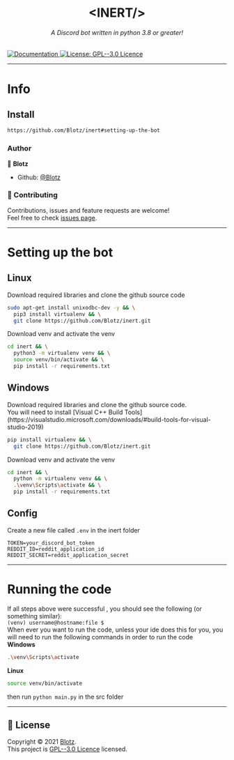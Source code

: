 <h1 align="center">
  &lt;INERT/&gt;
</h1>
<h6 align="center">
  A Discord bot written in python 3.8 or greater!
</h6>

<p>
  <a href="https://github.com/Blotz/inert/wiki" target="_blank">
    <img alt="Documentation" src="https://img.shields.io/badge/documentation-yes-brightgreen.svg" />
  </a>
  <a href="https://github.com/Blotz/inert/blob/main/LICENSE" target="_blank">
    <img alt="License: GPL--3.0 Licence" src="https://img.shields.io/badge/License-GPL--3.0 Licence-yellow.svg" />
  </a>
</p>

---
# Info
## Install
```sh
https://github.com/Blotz/inert#setting-up-the-bot
```

### Author
👤 **Blotz**
* Github: [@Blotz](https://github.com/Blotz)

### 🤝 Contributing
Contributions, issues and feature requests are welcome!<br />Feel free to check [issues page](https://github.com/Blotz/inert/issues).

---
# Setting up the bot
## Linux
<p>
Download required libraries and clone the github source code
</p>

```bash
sudo apt-get install unixodbc-dev -y && \
  pip3 install virtualenv && \
  git clone https://github.com/Blotz/inert.git
```
<p>
Download venv and activate the venv
</p>

```bash
cd inert && \
  python3 -m virtualenv venv && \
  source venv/bin/activate && \
  pip install -r requirements.txt
```


## Windows
<p>
Download required libraries and clone the github source code. <br>
You will need to install [Visual C++ Build Tools](https://visualstudio.microsoft.com/downloads/#build-tools-for-visual-studio-2019)
</p>

```bash
pip install virtualenv && \
  git clone https://github.com/Blotz/inert.git
```
<p>
Download venv and activate the venv
</p>

```bash
cd inert && \
  python -m virtualenv venv && \
  .\venv\Scripts\activate && \
  pip install -r requirements.txt
```
## Config
Create a new file called `.env` in the inert folder
```dotenv
TOKEN=your_discord_bot_token
REDDIT_ID=reddit_application_id
REDDIT_SECRET=reddit_application_secret
```
---
# Running the code
If all steps above were successful , you should see the following (or something similar): <br>
`(venv) username@hostname:file $` <br>
When ever you want to run the code, unless your ide does this for you,
you will need to run the following commands in order to run the code <br>
**Windows**
```bash
.\venv\Scripts\activate
```
**Linux**
```bash
source venv/bin/activate
```
then run `python main.py` in the src folder

---
## 📝 License

Copyright © 2021 [Blotz](https://github.com/Blotz).<br />
This project is [GPL--3.0 Licence](https://github.com/Blotz/inert/blob/main/LICENSE) licensed.
